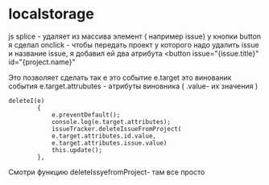 # localstorage
js splice - удаляет из массива элемент ( например issue) 
у кнопки button я сделал onclick - 
  чтобы передать проект у которого надо удалить issue и название issue,
  я добавил ей два атрибута   <button issue="{issue.title}" id="{project.name}"

Это позволяет сделать так
 e это событие
 e.target это винованик события
 e.target.attrubutes - атрибуты виновника  ( .value- их значения ) 
 
    deleteI(e)
            {
                e.preventDefault();
                console.log(e.target.attributes);
                issueTracker.deleteIssueFromProject(
                e.target.attributes.id.value,
                e.target.attributes.issue.value)
                this.update();
            },

 Смотри функцию deleteIssyefromProject- там все просто
